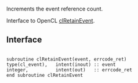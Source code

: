 Increments the event reference count.

Interface to OpenCL [clRetainEvent](http://www.khronos.org/registry/cl/sdk/1.1/docs/man/xhtml/clRetainEvent.html).

## Interface ##

```Fortran

subroutine clRetainEvent(event, errcode_ret)
type(cl_event),   intent(inout) :: event
integer,          intent(out)   :: errcode_ret
end subroutine clRetainEvent
```